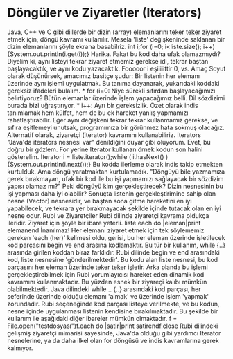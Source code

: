 # Döngüler ve Ziyaretler (Iterators)

Java, C++ ve C gibi dillerde bir dizin (array) elemanlarını teker
teker ziyaret etmek için, döngü kavramı kullanılır. Mesela 'liste'
değişkeninde saklanan bir dizin elemanlarını şöyle ekrana basabilriz.
int i;for (i=0; i<liste.size(); i++) {System.out.println(i.get(i));}
Harika. Fakat bu kod daha ufak olamazmıydı? Diyelim ki, aynı listeyi
tekrar ziyaret etmemiz gerekse idi, tekrar baştan başlayacaktık, ve
aynı kodu yazacaktık.  Fooooor i eşiiiiittir 0, vs.  Amaç Soyut olarak
düşünürsek, amacımız basitçe şudur: Bir listenin her elemanı üzerinde
aynı işlemi uygulatmak.  Bu tanıma dayanarak, yukarıdaki koddaki
gereksiz ifadeleri bulalım.  * for (i=0: Niye sürekli sıfırdan
başlayacağımızı belirtiyoruz? Bütün elemanlar üzerinde işlem
yapacağımız belli. Dil sözdizimi burada bizi uğraştırıyor.  * i++:
Ayrı bir gereksizlik. Özet olarak indis tanımlamak hem külfet, hem de
bu ek hareket yanlış yapmamızı rahatlaştırabilir. Eğer aynı değişkeni
tekrar tekrar kullanmamız gerekse, ve sıfıra eşitlemeyi unutsak,
programımıza bir görünmez hata sokmuş olacağız.  Alternatif olarak,
ziyaretçi (iterator) kavramını kullanabiliriz.  Iterators "Java'da
iterators nesnesi var" denildiğini duyar gibi oluyorum. Evet, bu doğru
bir gözlem. For yerine Iterator kullanan örnek kodun son halini
gösterelim.  Iterator i = liste.iterator();while ( i.hasNext() )
{System.out.println(i.next());} Bu kodda ilerleme olarak indis takip
etmekten kurtulduk. Ama döngü yaratmaktan kurtulamadık.  "Döngüyü bile
yazmamıza gerek bırakmayan, ufak bir kod ile bu işi yapmamızı
sağlayacak bir sözdizim yapısı olamaz mı?" Peki döngüyü kim
gerçekleştirecek?  Dizin nesnesinin bu işi yapması daha iyi olabilir?
Sonuçta listenin gerçekleştirimine sahip olan nesne (Vector)
nesnesidir, ve baştan sona gitme hareketini en iyi yapabilecek, ve
tekrara yer bırakmayacak şekilde içinde tutacak olan en iyi nesne
odur.  Rubi ve Ziyaretçiler Rubi dilinde ziyaretçi kavrama oldukça
ileridir. Ziyaret için şöyle bir ibare yeterli.  liste.each do
|eleman|print elemanend İnanılmaz! Her elemanı ziyaret etmek için tek
söylememiz gereken 'each (her)' kelimesi oldu, gerisi, bu her eleman
üzerinde işletilecek kod parçasını begin ve end arasına kodlamaktır.
Bu tür bir kullanım, while {..} arasında girilen koddan biraz
farklıdır. Rubi dilinde begin ve end arasındaki kod, liste nesnesine
'gönderilmektedir'. Bu kodu alan liste nesnesi, bu kod parçasını her
eleman üzerinde teker teker işletir.  Arka planda bu işlemi
gerçekleştirebilmek için Rubi yorumlayıcısı hareket eden dinamik kod
kavramını kullanmaktadır. Bu yüzden esnek bir ziyareçi kalıbı mümkün
olabilmektedir.  Java dilindeki while .. {..} arasındaki kod parçası,
her seferinde üzerinde olduğu elemanı 'almak' ve üzerinde işlem
'yapmak' zorundadır. Rubi seçeneğinde kod parçası listeye verilmekte,
ve bu kodun, nesne içinde uygulanması listenin kendisine
bırakılmaktadır. Bu şekilde bir kullanım ile aşağıdaki diğer ibareler
mümkün olmaktadır.  f = File.open("testdosyası")f.each do |satir|print
satirendf.close Rubi dilindeki gelişmiş ziyaretçi mimarisi sayesinde,
Java'da olduğu gibi yardımcı Iterator nesnelerine, ya da daha ilkel
olan for döngüsü ve indis kavramlarına gerek kalmıyor.




